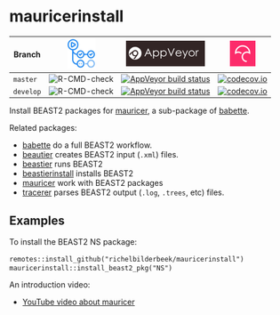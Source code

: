 # mauricerinstall

Branch   |[![GitHub Actions logo](man/figures/GitHubActions.png)](https://github.com/richelbilderbeek/mauricerinstall/actions)|[![AppVeyor logo](man/figures/AppVeyor.png)](https://ci.appveyor.com/project/richelbilderbeek/mauricerinstall/)                                                                                          |[![Codecov logo](man/figures/Codecov.png)](https://www.codecov.io)
---------|--------------------------------------------------------------------------------------------------------------------|---------------------------------------------------------------------------------------------------------------------------------------------------------------------------------------------------------|----------------------------------------------------------------------------------------------------------------------------------------------------------------------------------
`master` |![R-CMD-check](https://github.com/richelbilderbeek/mauricerinstall/workflows/R-CMD-check/badge.svg?branch=master)   |[![AppVeyor build status](https://ci.appveyor.com/api/projects/status/github/richelbilderbeek/mauricerinstall?branch=master&svg=true)](https://ci.appveyor.com/project/richelbilderbeek/mauricerinstall) |[![codecov.io](https://codecov.io/github/richelbilderbeek/mauricerinstall/coverage.svg?branch=master)](https://codecov.io/github/richelbilderbeek/mauricerinstall/branch/master)
`develop`|![R-CMD-check](https://github.com/richelbilderbeek/mauricerinstall/workflows/R-CMD-check/badge.svg?branch=develop)  |[![AppVeyor build status](https://ci.appveyor.com/api/projects/status/github/richelbilderbeek/mauricerinstall?branch=develop&svg=true)](https://ci.appveyor.com/project/richelbilderbeek/mauricerinstall)|[![codecov.io](https://codecov.io/github/richelbilderbeek/mauricerinstall/coverage.svg?branch=develop)](https://codecov.io/github/richelbilderbeek/mauricerinstall/branch/develop)

Install BEAST2 packages for [mauricer](https://github.com/ropensci/mauricer), 
a sub-package of [babette](https://github.com/ropensci/babette).

Related packages:

 * [babette](https://github.com/ropensci/babette) do a full BEAST2 workflow.
 * [beautier](https://github.com/ropensci/beautier) creates BEAST2 input (`.xml`) files.
 * [beastier](https://github.com/ropensci/beastier) runs BEAST2
 * [beastierinstall](https://github.com/richelbilderbeek/beastierinstall) installs BEAST2
 * [mauricer](https://github.com/ropensci/mauricer) work with BEAST2 packages
 * [tracerer](https://github.com/ropensci/tracerer) parses BEAST2 output (`.log`, `.trees`, etc) files.

## Examples

To install the BEAST2 NS package:

```
remotes::install_github("richelbilderbeek/mauricerinstall")
mauricerinstall::install_beast2_pkg("NS")
```

An introduction video:

 * [YouTube video about mauricer](https://youtu.be/Yk737gorcrw)

